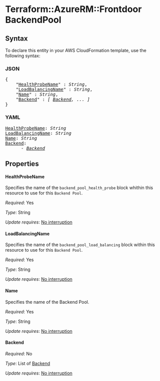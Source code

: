 # Terraform::AzureRM::Frontdoor BackendPool

## Syntax

To declare this entity in your AWS CloudFormation template, use the following syntax:

### JSON

<pre>
{
    "<a href="#healthprobename" title="HealthProbeName">HealthProbeName</a>" : <i>String</i>,
    "<a href="#loadbalancingname" title="LoadBalancingName">LoadBalancingName</a>" : <i>String</i>,
    "<a href="#name" title="Name">Name</a>" : <i>String</i>,
    "<a href="#backend" title="Backend">Backend</a>" : <i>[ <a href="backendpool-backend.md">Backend</a>, ... ]</i>
}
</pre>

### YAML

<pre>
<a href="#healthprobename" title="HealthProbeName">HealthProbeName</a>: <i>String</i>
<a href="#loadbalancingname" title="LoadBalancingName">LoadBalancingName</a>: <i>String</i>
<a href="#name" title="Name">Name</a>: <i>String</i>
<a href="#backend" title="Backend">Backend</a>: <i>
      - <a href="backendpool-backend.md">Backend</a></i>
</pre>

## Properties

#### HealthProbeName

Specifies the name of the `backend_pool_health_probe` block whithin this resource to use for this `Backend Pool`.

_Required_: Yes

_Type_: String

_Update requires_: [No interruption](https://docs.aws.amazon.com/AWSCloudFormation/latest/UserGuide/using-cfn-updating-stacks-update-behaviors.html#update-no-interrupt)

#### LoadBalancingName

Specifies the name of the `backend_pool_load_balancing` block within this resource to use for this `Backend Pool`.

_Required_: Yes

_Type_: String

_Update requires_: [No interruption](https://docs.aws.amazon.com/AWSCloudFormation/latest/UserGuide/using-cfn-updating-stacks-update-behaviors.html#update-no-interrupt)

#### Name

Specifies the name of the Backend Pool.

_Required_: Yes

_Type_: String

_Update requires_: [No interruption](https://docs.aws.amazon.com/AWSCloudFormation/latest/UserGuide/using-cfn-updating-stacks-update-behaviors.html#update-no-interrupt)

#### Backend

_Required_: No

_Type_: List of <a href="backendpool-backend.md">Backend</a>

_Update requires_: [No interruption](https://docs.aws.amazon.com/AWSCloudFormation/latest/UserGuide/using-cfn-updating-stacks-update-behaviors.html#update-no-interrupt)

